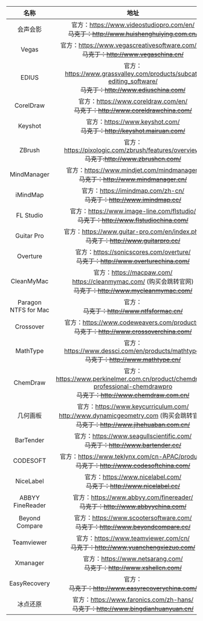 
| 名称 | 地址 |
| :--: | :--: |
| 会声会影 | 官方：https://www.videostudiopro.com/en/<br />~~马克丁：http://www.huishenghuiying.com.cn/~~ |
| Vegas | 官方：https://www.vegascreativesoftware.com/us/<br />~~马克丁：http://www.vegaschina.cn/~~ |
| EDIUS | 官方：https://www.grassvalley.com/products/subcat-editing_software/<br />~~马克丁：http://www.ediuschina.com/~~ |
| CorelDraw | 官方：https://www.coreldraw.com/en/<br />~~马克丁：http://www.coreldrawchina.com/~~ |
| Keyshot | 官方：https://www.keyshot.com/<br />~~马克丁：http://keyshot.mairuan.com/~~ |
| ZBrush | 官方：https://pixologic.com/zbrush/features/overview/<br>~~马克丁:http://www.zbrushcn.com/~~ |
| MindManager | 官方：https://www.mindjet.com/mindmanager/<br>~~马克丁：http://www.mindmanager.cn/~~ |
| iMindMap | 官方：https://imindmap.com/zh-cn/<br>~~马克丁：http://www.imindmap.cc/~~ |
| FL Studio | 官方：https://www.image-line.com/flstudio/<br>~~马克丁：http://www.flstudiochina.com/~~ |
| Guitar Pro | 官方：https://www.guitar-pro.com/en/index.php<br>~~马克丁：http://www.guitarpro.cc/~~ |
| Overture | 官方：https://sonicscores.com/overture/<br>~~马克丁：http://www.overturechina.com/~~ |
| CleanMyMac | 官方：https://macpaw.com/<br>https://cleanmymac.com/ (购买会跳转官网)<br>~~马克丁：http://www.mycleanmymac.com/~~ |
| Paragon NTFS for Mac | 官方：<br>~~马克丁：http://www.ntfsformac.cn/~~ |
| Crossover | 官方：https://www.codeweavers.com/products/<br>~~马克丁：http://www.crossoverchina.com/~~ |
| MathType | 官方：https://www.dessci.com/en/products/mathtype/<br>~~马克丁：http://www.mathtype.cn/~~ |
| ChemDraw | 官方：https://www.perkinelmer.com.cn/product/chemdraw-professional-chemdrawpro<br>~~马克丁：http://www.chemdraw.com.cn/~~ |
| 几何画板 | 官方：https://www.keycurriculum.com/<br>http://www.dynamicgeometry.com (购买会跳转官网)<br>~~马克丁：http://www.jihehuaban.com.cn/~~ |
| BarTender | 官方：https://www.seagullscientific.com/<br>~~马克丁：http://www.bartender.cc/~~ |
| CODESOFT | 官方：https://www.teklynx.com/cn-APAC/products<br>~~马克丁：http://www.codesoftchina.com/~~ |
| NiceLabel | 官方：https://www.nicelabel.com/<br>~~马克丁：http://www.nicelabel.cc/~~ |
| ABBYY FineReader | 官方：https://www.abbyy.com/finereader/<br>~~马克丁：http://www.abbyychina.com/~~ |
| Beyond Compare | 官方：https://www.scootersoftware.com/<br>~~马克丁：http://www.beyondcompare.cc/~~ |
| Teamviewer | 官方：https://www.teamviewer.com/cn/<br>~~马克丁：http://www.yuanchengxiezuo.com/~~ |
| Xmanager | 官方：https://www.netsarang.com/<br>~~马克丁：http://www.xshellcn.com/~~ |
| EasyRecovery | 官方：<br>~~马克丁：http://www.easyrecoverychina.com/~~ |
| 冰点还原 | 官方：https://www.faronics.com/zh-hans/<br>~~马克丁：http://www.bingdianhuanyuan.cn/~~ |
